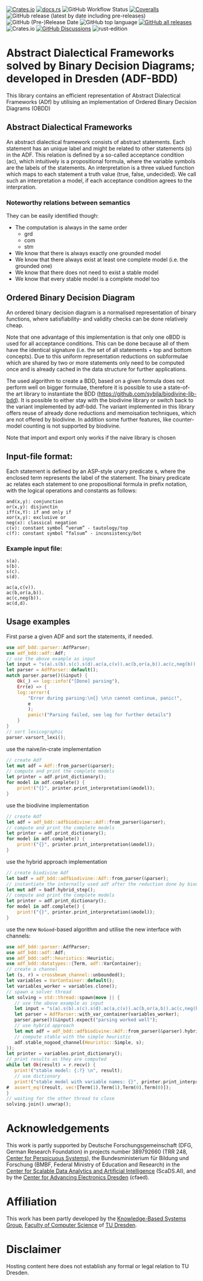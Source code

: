 [![Crates.io](https://img.shields.io/crates/v/adf_bdd)](https://crates.io/crates/adf_bdd)
[![docs.rs](https://img.shields.io/docsrs/adf_bdd?label=docs.rs)](https://docs.rs/adf_bdd/latest/adf_bdd/)
![GitHub Workflow Status](https://img.shields.io/github/workflow/status/ellmau/adf-obdd/Code%20coverage%20with%20tarpaulin)
[![Coveralls](https://img.shields.io/coveralls/github/ellmau/adf-obdd)](https://coveralls.io/github/ellmau/adf-obdd)
![GitHub release (latest by date including pre-releases)](https://img.shields.io/github/v/release/ellmau/adf-obdd?include_prereleases)
![GitHub (Pre-)Release Date](https://img.shields.io/github/release-date-pre/ellmau/adf-obdd?label=release%20from) ![GitHub top language](https://img.shields.io/github/languages/top/ellmau/adf-obdd)
[![GitHub all releases](https://img.shields.io/github/downloads/ellmau/adf-obdd/total)](https://github.com/ellmau/adf-obdd/releases)
![Crates.io](https://img.shields.io/crates/l/adf_bdd)
[![GitHub Discussions](https://img.shields.io/github/discussions/ellmau/adf-obdd)](https://github.com/ellmau/adf-obdd/discussions) ![rust-edition](https://img.shields.io/badge/Rust--edition-2021-blue?logo=rust)

# Abstract Dialectical Frameworks solved by Binary Decision Diagrams; developed in Dresden (ADF-BDD) 
This library contains an efficient representation of Abstract Dialectical Frameworks (ADf) by utilising an implementation of Ordered Binary Decision Diagrams (OBDD)

## Abstract Dialectical Frameworks

An abstract dialectical framework consists of abstract statements. Each statement has an unique label and might be related to other statements (s) in the ADF. This relation is defined by a so-called acceptance condition (ac), which intuitively is a propositional formula, where the variable symbols are the labels of the statements. An interpretation is a three valued function which maps to each statement a truth value (true, false, undecided). We call such an interpretation a model, if each acceptance condition agrees to the interpration.

### Noteworthy relations between semantics

They can be easily identified though:

* The computation is always in the same order
    * grd
    * com
    * stm
* We know that there is always exactly one grounded model
* We know that there always exist at least one complete model (i.e. the grounded one)
* We know that there does not need to exist a stable model
* We know that every stable model is a complete model too


## Ordered Binary Decision Diagram

An ordered binary decision diagram is a normalised representation of binary functions, where satisfiability- and validity checks can be done relatively cheap.

Note that one advantage of this implementation is that only one oBDD is used for all acceptance conditions. This can be done because all of them have the identical signature (i.e. the set of all statements + top and bottom concepts). Due to this uniform representation reductions on subformulae which are shared by two or more statements only need to be computed once and is already cached in the data structure for further applications.

The used algorithm to create a BDD, based on a given formula does not perform well on bigger formulae, therefore it is possible to use a state-of-the art library to instantiate the BDD (https://github.com/sybila/biodivine-lib-bdd). It is possible to either stay with the biodivine library or switch back to the variant implemented by adf-bdd. The variant implemented in this library offers reuse of already done reductions and memoisation techniques, which are not offered by biodivine. In addition some further features, like counter-model counting is not supported by biodivine.

Note that import and export only works if the naive library is chosen

## Input-file format:

Each statement is defined by an ASP-style unary predicate s, where the enclosed term represents the label of the statement. The binary predicate ac relates each statement to one propositional formula in prefix notation, with the logical operations and constants as follows:
```plain
and(x,y): conjunction
or(x,y): disjunctin
iff(x,Y): if and only if
xor(x,y): exclusive or
neg(x): classical negation
c(v): constant symbol “verum” - tautology/top
c(f): constant symbol “falsum” - inconsistency/bot
```

### Example input file:
```plain
s(a).
s(b).
s(c).
s(d).

ac(a,c(v)).
ac(b,or(a,b)).
ac(c,neg(b)).
ac(d,d).
```

## Usage examples

First parse a given ADF and sort the statements, if needed.

```rust
use adf_bdd::parser::AdfParser;
use adf_bdd::adf::Adf;
// use the above example as input
let input = "s(a).s(b).s(c).s(d).ac(a,c(v)).ac(b,or(a,b)).ac(c,neg(b)).ac(d,d).";
let parser = AdfParser::default();
match parser.parse()(&input) {
    Ok(_) => log::info!("[Done] parsing"),
    Err(e) => {
    log::error!(
        "Error during parsing:\n{} \n\n cannot continue, panic!",
        e
        );
        panic!("Parsing failed, see log for further details")
    }
}
// sort lexicographic
parser.varsort_lexi();
```
use the naive/in-crate implementation

```rust
// create Adf
let mut adf = Adf::from_parser(&parser);
// compute and print the complete models
let printer = adf.print_dictionary();
for model in adf.complete() {
    print!("{}", printer.print_interpretation(&model));
}
```
use the biodivine implementation
```rust
// create Adf
let adf = adf_bdd::adfbiodivine::Adf::from_parser(&parser);
// compute and print the complete models
let printer = adf.print_dictionary();
for model in adf.complete() {
    print!("{}", printer.print_interpretation(&model));
}
```
use the hybrid approach implementation
```rust
// create biodivine Adf
let badf = adf_bdd::adfbiodivine::Adf::from_parser(&parser);
// instantiate the internally used adf after the reduction done by biodivine
let mut adf = badf.hybrid_step();
// compute and print the complete models
let printer = adf.print_dictionary();
for model in adf.complete() {
    print!("{}", printer.print_interpretation(&model));
}
```

use the new `NoGood`-based algorithm and utilise the new interface with channels:
```rust
use adf_bdd::parser::AdfParser;
use adf_bdd::adf::Adf;
use adf_bdd::adf::heuristics::Heuristic;
use adf_bdd::datatypes::{Term, adf::VarContainer};
// create a channel
let (s, r) = crossbeam_channel::unbounded();
let variables = VarContainer::default();
let variables_worker = variables.clone();
// spawn a solver thread
let solving = std::thread::spawn(move || {
   // use the above example as input
   let input = "s(a).s(b).s(c).s(d).ac(a,c(v)).ac(b,or(a,b)).ac(c,neg(b)).ac(d,d).";
   let parser = AdfParser::with_var_container(variables_worker);
   parser.parse()(&input).expect("parsing worked well");
   // use hybrid approach
   let mut adf = adf_bdd::adfbiodivine::Adf::from_parser(&parser).hybrid_step();
   // compute stable with the simple heuristic
   adf.stable_nogood_channel(Heuristic::Simple, s);
});
let printer = variables.print_dictionary();
// print results as they are computed
while let Ok(result) = r.recv() {
   print!("stable model: {:?} \n", result);
   // use dictionary
   print!("stable model with variable names: {}", printer.print_interpretation(&result));
#  assert_eq!(result, vec![Term(1),Term(1),Term(0),Term(0)]);
}
// waiting for the other thread to close
solving.join().unwrap();
```

# Acknowledgements
This work is partly supported by Deutsche Forschungsgemeinschaft (DFG, German Research Foundation) in projects number 389792660 (TRR 248, [Center for Perspicuous Systems](https://www.perspicuous-computing.science/)), 
the Bundesministerium für Bildung und Forschung (BMBF, Federal Ministry of Education and Research) in the
[Center for Scalable Data Analytics and Artificial Intelligence](https://www.scads.de) (ScaDS.AI),
and by the [Center for Advancing Electronics Dresden](https://cfaed.tu-dresden.de) (cfaed).

# Affiliation 
This work has been partly developed by the [Knowledge-Based Systems Group](http://kbs.inf.tu-dresden.de/), [Faculty of Computer Science](https://tu-dresden.de/ing/informatik)  of [TU Dresden](https://tu-dresden.de).

# Disclaimer
Hosting content here does not establish any formal or legal relation to TU Dresden.
